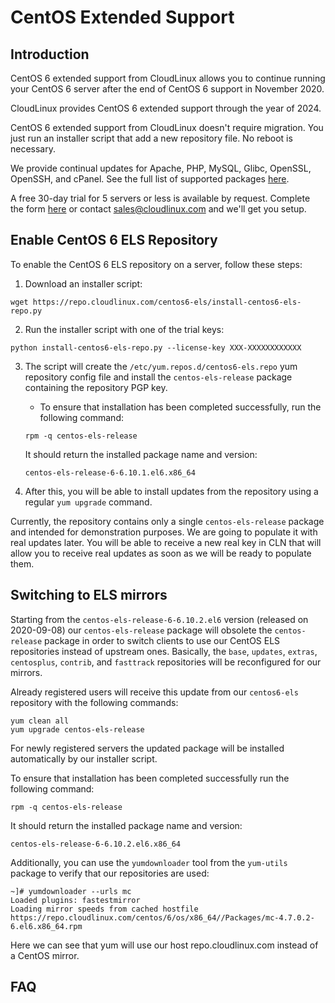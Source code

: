 # CentOS Extended Support

## Introduction

CentOS 6 extended support from CloudLinux allows you to continue running your CentOS 6 server after the end of CentOS 6 support in November 2020.

CloudLinux provides CentOS 6 extended support through the year of 2024.

CentOS 6 extended support from CloudLinux doesn't require migration. You just run an installer script that add a new repository file. No reboot is necessary.

We provide continual updates for Apache, PHP, MySQL, Glibc, OpenSSL, OpenSSH, and cPanel. See the full list of supported packages [here](https://cloudlinux.com/extended-supported-packages).

A free 30-day trial for 5 servers or less is available by request. Complete the form [here](https://www.cloudlinux.com/extended-lifecycle) or contact [sales@cloudlinux.com](mailto:sales@cloudlinux.com) and we'll get you setup.

## Enable CentOS 6 ELS Repository

To enable the CentOS 6 ELS repository on a server, follow these steps:

1. Download an installer script:

```
wget https://repo.cloudlinux.com/centos6-els/install-centos6-els-repo.py
```

2. Run the installer script with one of the trial keys:

```
python install-centos6-els-repo.py --license-key XXX-XXXXXXXXXXXX
```

3. The script will create the `/etc/yum.repos.d/centos6-els.repo` yum repository config file and install the `centos-els-release` package containing the repository PGP key.

   * To ensure that installation has been completed successfully, run the following command:

    ```
    rpm -q centos-els-release
    ```
    It should return the installed package name and version:
    
    ```
    centos-els-release-6-6.10.1.el6.x86_64 
    ```

4. After this, you will be able to install updates from the repository using a regular `yum upgrade` command.

Currently, the repository contains only a single `centos-els-release` package and intended for demonstration purposes. We are going to populate it with real updates later. You will be able to receive a new real key in CLN that will allow you to receive real updates as soon as we will be ready to populate them.


## Switching to ELS mirrors

Starting from the `centos-els-release-6-6.10.2.el6` version (released on 2020-09-08) our `centos-els-release` package will obsolete the `centos-release` package in order to switch clients to use our CentOS ELS repositories instead of upstream ones. Basically, the `base`, `updates`, `extras`, `centosplus`, `contrib`, and `fasttrack` repositories will be reconfigured for our mirrors.

Already registered users will receive this update from our `centos6-els` repository with the following commands:

```
yum clean all
yum upgrade centos-els-release
```

For newly registered servers the updated package will be installed automatically by our installer script.

To ensure that installation has been completed successfully run the following command:

```
rpm -q centos-els-release
```

It should return the installed package name and version:

```
centos-els-release-6-6.10.2.el6.x86_64
```

Additionally, you can use the `yumdownloader` tool from the `yum-utils` package to verify that our repositories are used:

```
~]# yumdownloader --urls mc
Loaded plugins: fastestmirror
Loading mirror speeds from cached hostfile
https://repo.cloudlinux.com/centos/6/os/x86_64//Packages/mc-4.7.0.2-6.el6.x86_64.rpm
```

Here we can see that yum will use our host repo.cloudlinux.com instead of a CentOS mirror.

## FAQ

